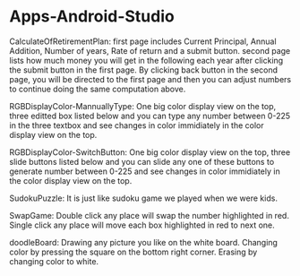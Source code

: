 # Apps-Android-Studio
CalculateOfRetirementPlan:
first page includes Current Principal, Annual Addition, Number of years, Rate of return and a submit button.
second page lists how much money you will get in the following each year after clicking the submit button in the first page. By clicking back button in the second page, you will be directed to the first page and then you can adjust numbers to continue doing the same computation above.

RGBDisplayColor-MannuallyType:
One big color display view on the top, three editted box listed below and you can type any number between 0-225 in the three textbox and see changes in color immidiately in the color display view on the top.

RGBDisplayColor-SwitchButton:
One big color display view on the top, three slide buttons listed below and you can slide any one of these buttons to generate number between 0-225 and see changes in color immidiately in the color display view on the top.

SudokuPuzzle:
It is just like sudoku game we played when we were kids.

SwapGame:
Double click any place will swap the number highlighted in red.
Single click any place will move each box highlighted in red to next one.

doodleBoard:
Drawing any picture you like on the white board.
Changing color by pressing the square on the bottom right corner.
Erasing by changing color to white.

